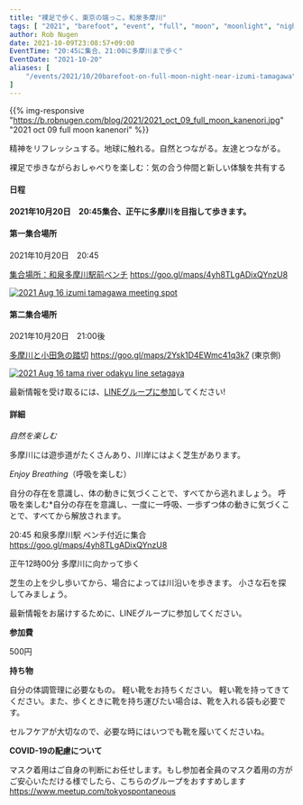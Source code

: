 ```yaml
---
title: "裸足で歩く、東京の端っこ。和泉多摩川"
tags: [ "2021", "barefoot", "event", "full", "moon", "moonlight", "night", "oct", "tamagawa", "walk" ]
author: Rob Nugen
date: 2021-10-09T23:08:57+09:00
EventTime: "20:45に集合、21:00に多摩川まで歩く"
EventDate: "2021-10-20"
aliases: [
    "/events/2021/10/20barefoot-on-full-moon-night-near-izumi-tamagawa",
]
---
```


{{% img-responsive "https://b.robnugen.com/blog/2021/2021_oct_09_full_moon_kanenori.jpg" "2021 oct 09 full moon kanenori" %}}

精神をリフレッシュする。地球に触れる。自然とつながる。友達とつながる。

裸足で歩きながらおしゃべりを楽しむ：気の合う仲間と新しい体験を共有する

#### 日程

**2021年10月20日　20:45集合、正午に多摩川を目指して歩きます。**

#### 第一集合場所

2021年10月20日　20:45

[集合場所：和泉多摩川駅前ベンチ](https://goo.gl/maps/4yh8TLgADixQYnzU8)
https://goo.gl/maps/4yh8TLgADixQYnzU8

[![2021 Aug 16 izumi tamagawa meeting spot](//b.robnugen.com/blog/2021/thumbs/2021_aug_16_izumi_tamagawa_meeting_spot.png)](//b.robnugen.com/blog/2021/2021_aug_16_izumi_tamagawa_meeting_spot.png)

#### 第二集合場所

2021年10月20日　21:00後

[多摩川と小田急の踏切](https://goo.gl/maps/2Ysk1D4EWmc41q3k7)
https://goo.gl/maps/2Ysk1D4EWmc41q3k7 (東京側)

[![2021 Aug 16 tama river odakyu line setagaya](//b.robnugen.com/blog/2021/thumbs/2021_aug_16_tama_river_odakyu_line_setagaya.png)](//b.robnugen.com/blog/2021/2021_aug_16_tama_river_odakyu_line_setagaya.png)

最新情報を受け取るには、[LINEグループに参加](/contact/)してください!

#### 詳細

*自然を楽しむ*

多摩川には遊歩道がたくさんあり、川岸にはよく芝生があります。

*Enjoy Breathing*（呼吸を楽しむ）

自分の存在を意識し、体の動きに気づくことで、すべてから逃れましょう。
呼吸を楽しむ*自分の存在を意識し、一度に一呼吸、一歩ずつ体の動きに気づくことで、すべてから解放されます。

20:45 和泉多摩川駅 ベンチ付近に集合 https://goo.gl/maps/4yh8TLgADixQYnzU8

正午12時00分 多摩川に向かって歩く

芝生の上を少し歩いてから、場合によっては川沿いを歩きます。 小さな石を探してみましょう。

最新情報をお届けするために、LINEグループに参加してください。

**参加費**

500円

**持ち物**

自分の体調管理に必要なもの。 軽い靴をお持ちください。
軽い靴を持ってきてください。また、歩くときに靴を持ち運びたい場合は、靴を入れる袋も必要です。

セルフケアが大切なので、必要な時にはいつでも靴を履いてくださいね。

**COVID-19の配慮について**

マスク着用はご自身の判断にお任せします。もし参加者全員のマスク着用の方がご安心いただける様でしたら、こちらのグループをおすすめします
https://www.meetup.com/tokyospontaneous
